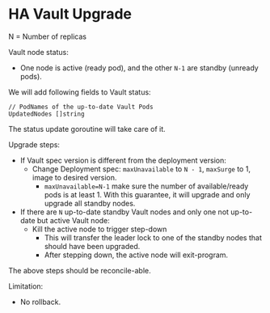 # HA Vault Upgrade

N = Number of replicas

Vault node status:
- One node is active (ready pod), and the other `N-1` are standby (unready pods).

We will add following fields to Vault status:

```
// PodNames of the up-to-date Vault Pods
UpdatedNodes []string
```

The status update goroutine will take care of it.

Upgrade steps:

- If Vault spec version is different from the deployment version:
  - Change Deployment spec: `maxUnavailable` to `N - 1`, `maxSurge` to 1, image to desired version.
    - `maxUnavailable=N-1` make sure the number of available/ready pods is at least 1.
      With this guarantee, it will upgrade and only upgrade all standby nodes.
- If there are `N` up-to-date standby Vault nodes and
  only one not up-to-date but active Vault node:
  - Kill the active node to trigger step-down
    - This will transfer the leader lock to one of the standby nodes that should have been upgraded.
    - After stepping down, the active node will exit-program.

The above steps should be reconcile-able.

Limitation:
- No rollback.
